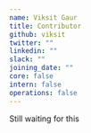 ```yaml
---
name: Viksit Gaur
title: Contributor
github: viksit
twitter: ""
linkedin: ""
slack: ""
joining_date: ""
core: false
intern: false
operations: false
---
```


Still waiting for this
